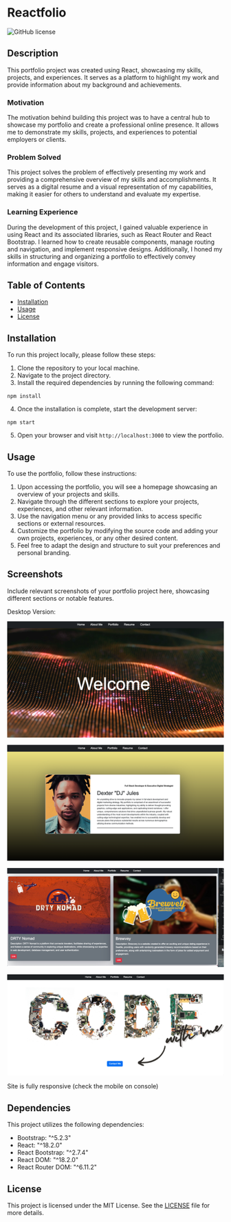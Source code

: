 # Reactfolio 

![GitHub license](https://img.shields.io/badge/license-MIT-black.svg)

## Description

This portfolio project was created using React, showcasing my skills, projects, and experiences. It serves as a platform to highlight my work and provide information about my background and achievements.

### Motivation

The motivation behind building this project was to have a central hub to showcase my portfolio and create a professional online presence. It allows me to demonstrate my skills, projects, and experiences to potential employers or clients.

### Problem Solved

This project solves the problem of effectively presenting my work and providing a comprehensive overview of my skills and accomplishments. It serves as a digital resume and a visual representation of my capabilities, making it easier for others to understand and evaluate my expertise.

### Learning Experience

During the development of this project, I gained valuable experience in using React and its associated libraries, such as React Router and React Bootstrap. I learned how to create reusable components, manage routing and navigation, and implement responsive designs. Additionally, I honed my skills in structuring and organizing a portfolio to effectively convey information and engage visitors.

## Table of Contents

- [Installation](#installation)
- [Usage](#usage)
- [License](#license)

## Installation

To run this project locally, please follow these steps:

1. Clone the repository to your local machine.
2. Navigate to the project directory.
3. Install the required dependencies by running the following command:

```shell
npm install
```

4. Once the installation is complete, start the development server:

```shell
npm start
```

5. Open your browser and visit `http://localhost:3000` to view the portfolio.

## Usage

To use the portfolio, follow these instructions:

1. Upon accessing the portfolio, you will see a homepage showcasing an overview of your projects and skills.
2. Navigate through the different sections to explore your projects, experiences, and other relevant information.
3. Use the navigation menu or any provided links to access specific sections or external resources.
4. Customize the portfolio by modifying the source code and adding your own projects, experiences, or any other desired content.
5. Feel free to adapt the design and structure to suit your preferences and personal branding.

## Screenshots

Include relevant screenshots of your portfolio project here, showcasing different sections or notable features.

Desktop Version:

![Home Page](./src/components/assets/1.png)

![About Me](./src/components/assets/2.png)

![Portfolio](./src/components/assets/3.png)

![Contact](./src/components/assets/4.png)

Site is fully responsive (check the mobile on console)

## Dependencies

This project utilizes the following dependencies:

- Bootstrap: "^5.2.3"
- React: "^18.2.0"
- React Bootstrap: "^2.7.4"
- React DOM: "^18.2.0"
- React Router DOM: "^6.11.2"

## License

This project is licensed under the MIT License. See the [LICENSE](LICENSE) file for more details.
